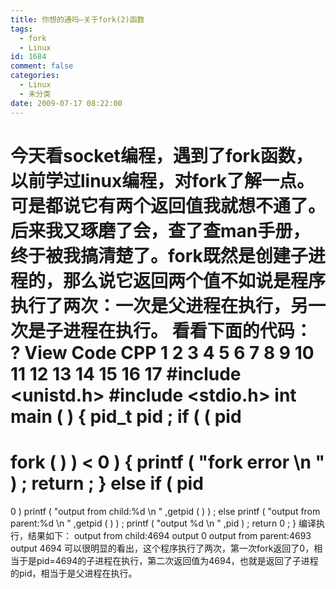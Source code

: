 ```yaml
---
title: 你想的通吗–关于fork(2)函数
tags:
  - fork
  - Linux
id: 1684
comment: false
categories:
  - Linux
  - 未分类
date: 2009-07-17 08:22:00
---
```


今天看socket编程，遇到了fork函数，以前学过linux编程，对fork了解一点。可是都说它有两个返回值我就想不通了。
后来我又琢磨了会，查了查man手册，终于被我搞清楚了。fork既然是创建子进程的，那么说它返回两个值不如说是程序执行了两次：一次是父进程在执行，另一次是子进程在执行。
看看下面的代码：
?
View Code
CPP
1
2
3
4
5
6
7
8
9
10
11
12
13
14
15
16
17
#include <unistd.h>
#include <stdio.h>
int
main
(
)
{
pid_t pid
;
if
(
(
pid
=
fork
(
)
)
<
0
)
{
printf
(
"fork error
\n
"
)
;
return
;
}
else
if
(
pid
==
0
)
printf
(
"output from child:%d
\n
"
,getpid
(
)
)
;
else
printf
(
"output from parent:%d
\n
"
,getpid
(
)
)
;
printf
(
"output %d
\n
"
,pid
)
;
return
0
;
}
编译执行，结果如下：
output from child:4694
output 0
output from parent:4693
output 4694
可以很明显的看出，这个程序执行了两次，第一次fork返回了0，相当于是pid=4694的子进程在执行，第二次返回值为4694，也就是返回了子进程的pid，相当于是父进程在执行。